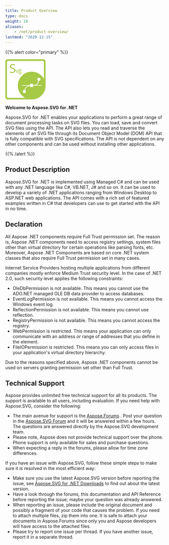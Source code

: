 ```yaml
---
title: Product Overview
type: docs
weight: 10
aliases: 
    - /net/product-overview/
lastmod: "2020-12-15"
---
```


{{% alert color="primary" %}} 

**![todo:image_alt_text](product-overview_1)**

**Welcome to Aspose.SVG for .NET**

Aspose.SVG for .NET enables your applications to perform a great range of document processing tasks on SVG files. You can load, save and convert SVG files using the API. The API also lets you read and traverse the elements of an SVG file through its Document Object Model (DOM) API that is fully compatible with SVG specifications. The API is not dependent on any other components and can be used without installing other applications.

{{% /alert %}} 
## **Product Description**
Aspose.SVG for .NET is implemented using Managed C# and can be used with any .NET language like C#, VB.NET, J# and so on. It can be used to develop a variety of .NET applications ranging from Windows Desktop to ASP.NET web applications. The API comes with a rich set of featured examples written in C# that developers can use to get started with the API in no time.
## **Declaration**
All Aspose .NET components require Full Trust permission set. The reason is, Aspose .NET components need to access registry settings, system files other than virtual directory for certain operations like parsing fonts, etc. Moreover, Aspose .NET Components are based on core .NET system classes that also require Full Trust permission set in many cases.

Internet Service Providers hosting multiple applications from different companies mostly enforce Medium Trust security level. In the case of .NET 2.0, such security level applies the following constraints:

- OleDbPermission is not available. This means you cannot use the ADO.NET managed OLE DB data provider to access databases.
- EventLogPermission is not available. This means you cannot access the Windows event log.
- ReflectionPermission is not available. This means you cannot use reflection.
- RegistryPermission is not available. This means you cannot access the registry.
- WebPermission is restricted. This means your application can only communicate with an address or range of addresses that you define in the <trust> element.
- FileIOPermission is restricted. This means you can only access files in your application's virtual directory hierarchy.

Due to the reasons specified above, Aspose .NET components cannot be used on servers granting permission set other than Full Trust.
## **Technical Support**
Aspose provides unlimited free technical support for all its products. The support is available to all users, including evaluation. If you need help with Aspose.SVG, consider the following:

- The main avenue for support is the [Aspose.Forums](https://forum.aspose.com/) . Post your question in the [Aspose.SVG Forum](https://forum.aspose.com/c/svg) and it will be answered within a few hours. The questions are answered directly by the Aspose.SVG development team.
- Please note, Aspose does not provide technical support over the phone. Phone support is only available for sales and purchase questions.
- When expecting a reply in the forums, please allow for time zone differences.

If you have an issue with Aspose.SVG, follow these simple steps to make sure it is resolved in the most efficient way:

- Make sure you use the latest Aspose.SVG version before reporting the issue, see [Aspose.SVG for .NET Downloads](https://www.nuget.org/packages/Aspose.SVG/) to find out about the latest version.
- Have a look through the forums, this documentation and API Reference before reporting the issue; maybe your question was already answered.
- When reporting an issue, please include the original document and possibly a fragment of your code that causes the problem. If you need to attach multiple files, zip them into one. It is safe to attach your documents in Aspose.Forums since only you and Aspose developers will have access to the attached files.
- Please try to report one issue per thread. If you have another issue, report it in a separate thread.
